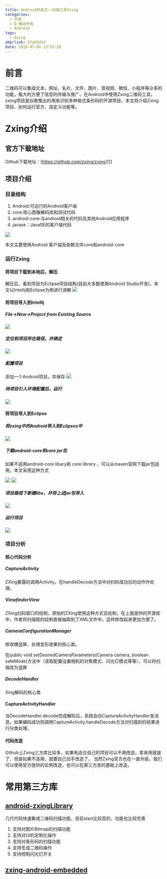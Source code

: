 ```yaml
---
title: Android开发之——扫描工具Zxing
categories:
  - 开发
  - D-移动开发
  - Android
tags:
  - Zxing
abbrlink: 5fa29d1d
date: 2018-07-04 13:55:20
---
```

# 前言
二维码可以集成文本、网址、名片、文件、图片、音视频、微信、小程序等众多的功能，极大的方便了信息的传输与推广。在Android中使用Zxing二维码工具，zxing项目是谷歌推出的用来识别多种格式条形码的开源项目，本文将介绍Zxing项目、如何运行官方、自定义功能等。


<!--more-->

# Zxing介绍
## 官方下载地址
Github下载地址：[https://github.com/zxing/zxing][1]
## 项目介绍
### 目录结构
1. Android:可运行的Android客户端
2. core:核心图像解码库和测试代码
3. android-core:与android相关的代码及其他Android应用程序
4. javase：JavaSE的客户端代码   

![][2]

本文主要使用Android 客户端及依赖文件core和android-core

###  运行Zxing
#### 将项目下载到本地后，解压 
解压后，看到项目为Eclipse项目结构(目前大多数使用Android Studio开发)，本文以Intellij和Eclipse为例进行讲解
![][3]
#### 将项目导入到Intellij
##### File->New->Project from Existing Source
![][4] 
##### 定位到项目所在路径，并确定
![][5] 
##### 配置项目
添加一个Android项目，并保存 
![][6] 

##### 待项目引入环境配置后，运行
![][7]

#### 将项目导入到Eclipse
##### 将zxing中的Android导入到Eclipses中
![][8]  
##### 下载android-core和core jar包
如果不适用android-core libary和 core  library ，可以从maven官网下载jar包适用，本文采用这种方式    

![][9]
![][10]  
##### 项目路径下新建libs，并将上述jar包导入
![][11]  

##### 运行项目 
![][12]  

### 项目分析 
#### 核心代码分析
##### CaptureActivity
ZXing暴露的调用Activity。在handleDecode方法中对扫码成功后的动作作处理。  
##### ViewfinderView
ZXing扫码窗口的绘制，原始的ZXing使用这种方式去绘制，在上面提供的开源库中，作者将扫描框的绘制直接抽取到了XML文件中，这样修改起来更加方便了。
##### CameraConfigurationManager
修改横竖屏、处理变形效果的核心类。

在public void setDesiredCameraParameters(Camera camera, boolean safeMode)方法中（读取配置设置相机的对焦模式、闪光灯模式等等），可以将扫描改为竖屏
##### DecodeHandler
Xing解码的核心类
#### CaptureActivityHandler
当DecodeHandler.decode完成解码后，系统会向CaptureActivityHandler发消息。如果编码成功则调用CaptureActivity.handleDecode方法对扫描到的结果进行分类处理。

#### 代码改造 

Github上Zxing三方库比较多，如果有适合自己的项目可以不用改造，拿来用就是了，但是如果不适用，就要自己动手改造了， 当然Zxing官方也在一直升级，我们可以使用官方提供的实例改造，也可以在第三方库的基础上改造。

# 常用第三方库
## [android-zxingLibrary][13]  
几行代码快速集成二维码扫描功能，目前start比较高的，功能也比较完善   

1. 支持对图片Bitmap的扫描功能
2. 支持对UI的定制化操作
3. 支持对条形码的扫描功能
4. 支持生成二维码操作
5. 支持控制闪光灯开关

## [zxing-android-embedded][14]



[1]: https://github.com/zxing/zxing
[2]: https://jsd.onmicrosoft.cn/gh/PGzxc/CDN/blog-image/zxing-struct.png
[3]: https://jsd.onmicrosoft.cn/gh/PGzxc/CDN/blog-image/zxing-android-struct.png
[4]: https://jsd.onmicrosoft.cn/gh/PGzxc/CDN/blog-image/zxing-intellij-new.png
[5]: https://jsd.onmicrosoft.cn/gh/PGzxc/CDN/blog-image/zxing-intellij-pom.png
[6]: https://jsd.onmicrosoft.cn/gh/PGzxc/CDN/blog-image/zxing-intellij-app.png
[7]: https://jsd.onmicrosoft.cn/gh/PGzxc/CDN/blog-image/zxing-intellij-run.png
[8]: https://jsd.onmicrosoft.cn/gh/PGzxc/CDN/blog-image/zxing-eclipse-import.png
[9]: https://jsd.onmicrosoft.cn/gh/PGzxc/CDN/blog-image/zxing-eclipse-android-core.png
[10]: https://jsd.onmicrosoft.cn/gh/PGzxc/CDN/blog-image/zxing-eclipse-core.png
[11]: https://jsd.onmicrosoft.cn/gh/PGzxc/CDN/blog-image/zxing-eclipse-libs.png
[12]: https://jsd.onmicrosoft.cn/gh/PGzxc/CDN/blog-image/zxing-run.png
[13]: https://github.com/yipianfengye/android-zxingLibrary
[14]: https://github.com/journeyapps/zxing-android-embedded